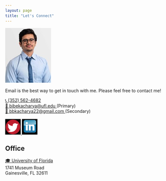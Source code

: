```yaml
---
layout: page
title: "Let's Connect"
---
```


![Bibek](Picture2.jpeg)

Email is the best way to get in touch with me. Please feel free to contact me! <br>

<a href="tel:PHONE_NUMBER">
  📞 (352) 562-4682
</a> <br>

<a href="mailto:EMAIL_ADDRESS">
  📧 bibekacharya@ufl.edu 
</a> 
(Primary)
<br>
<a href="mailto:EMAIL_ADDRESS">
  📧 bbkacharya22@gmail.com
</a> 
(Secondary)
<br>
<br>

<a href="https://twitter.com/bibekUF">
   <img src="twitter.jpeg" alt="twitter" style="width: 50px; height: 50px;"/>
</a>  
<a href="https://www.linkedin.com/in/bbkacharya/">
  <img src="linkedin.jpeg" alt="linkedin"style="width: 50px; height: 50px;" />
</a>  

<br>

## Office

<a href="https://abe.ufl.edu/"> 🎓 University of Florida
</a> <br>
1741 Museum Road <br>
Gainesville, FL 32611


